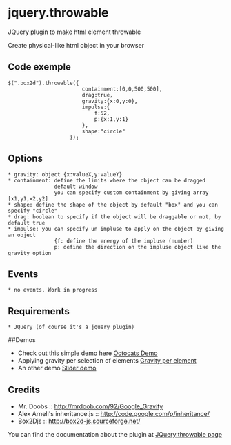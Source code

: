 jquery.throwable
================

JQuery plugin to make html element throwable <br>

Create physical-like html object in your browser
## Code exemple

    $(".box2d").throwable({
                            containment:[0,0,500,500],
                            drag:true,
                            gravity:{x:0,y:0},
                            impulse:{
                                f:52,
                                p:{x:1,y:1}
                            },
                            shape:"circle"
                        });

## Options 
    * gravity: object {x:valueX,y:valueY} 
    * containment: define the limits where the object can be dragged
                   default window 
                   you can specify custom containment by giving array [x1,y1,x2,y2]
    * shape: define the shape of the object by default "box" and you can specify "circle"
    * drag: boolean to specify if the object will be draggable or not, by default true
    * impulse: you can specify un impluse to apply on the object by giving an object 
                   {f: define the energy of the impluse (number)
                   p: define the direction on the impluse object like the gravity option
    
## Events
    * no events, Work in progress

## Requirements
    * JQuery (of course it's a jquery plugin)


##Demos
* Check out this simple demo here [Octocats Demo](http://benahm.github.com/jquery.throwable/octocats.html)<br>
* Applying gravity per selection of elements [Gravity per element](http://benahm.github.com/jquery.throwable/gravityperelement.html)
* An other demo [Slider demo](http://benahm.github.com/jquery.throwable/slider.html)<br>

## Credits
* Mr. Doobs :: http://mrdoob.com/92/Google_Gravity
* Alex Arnell's inheritance.js :: http://code.google.com/p/inheritance/
* Box2Djs :: http://box2d-js.sourceforge.net/

You can find the documentation about the plugin at [JQuery.throwable page](http://benahm.github.com/jquery.throwable/)
